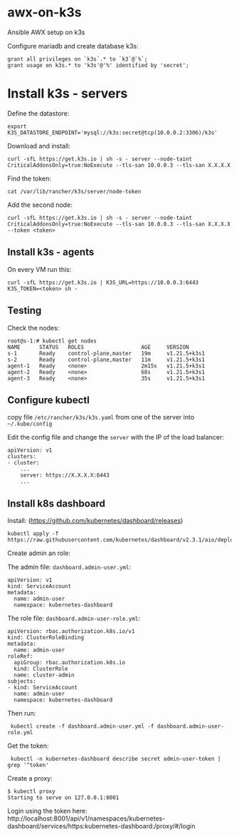 # awx-on-k3s
Ansible AWX setup on k3s


Configure mariadb and create database k3s:

    grant all privileges on `k3s`.* to `k3`@`%`;
    grant usage on k3s.* to 'k3s'@'%' identified by 'secret';



# Install k3s - servers

Define the datastore:

    export K3S_DATASTORE_ENDPOINT='mysql://k3s:secret@tcp(10.0.0.2:3306)/k3s'


Download and install:

    curl -sfL https://get.k3s.io | sh -s - server --node-taint CriticalAddonsOnly=true:NoExecute --tls-san 10.0.0.3 --tls-san X.X.X.X


Find the token:

    cat /var/lib/rancher/k3s/server/node-token
    
Add the second node:

    curl -sfL https://get.k3s.io | sh -s - server --node-taint CriticalAddonsOnly=true:NoExecute --tls-san 10.0.0.3 --tls-san X.X.X.X --token <token>
   
    

## Install k3s - agents

On every VM run this:

    curl -sfL https://get.k3s.io | K3S_URL=https://10.0.0.3:6443 K3S_TOKEN=<token> sh -
    
    
## Testing

Check the nodes:

```
root@s-1:# kubectl get nodes
NAME      STATUS   ROLES                  AGE     VERSION
s-1       Ready    control-plane,master   19m     v1.21.5+k3s1
s-2       Ready    control-plane,master   11m     v1.21.5+k3s1
agent-1   Ready    <none>                 2m15s   v1.21.5+k3s1
agent-2   Ready    <none>                 68s     v1.21.5+k3s1
agent-3   Ready    <none>                 35s     v1.21.5+k3s1
```


## Configure kubectl 

copy file `/etc/rancher/k3s/k3s.yaml` from one of the server into `~/.kube/config`

Edit the config file and change the `server` with the IP of the load balancer:

```
apiVersion: v1
clusters:
- cluster:
    ...
    server: https://X.X.X.X:6443
    ...
```

## Install k8s dashboard

Install: (https://github.com/kubernetes/dashboard/releases)

    kubectl apply -f https://raw.githubusercontent.com/kubernetes/dashboard/v2.3.1/aio/deploy/recommended.yaml

Create admin an role:

The admin file: `dashboard.admin-user.yml`:

```
apiVersion: v1
kind: ServiceAccount
metadata:
  name: admin-user
  namespace: kubernetes-dashboard
```

The role file: `dashboard.admin-user-role.yml`:

```
apiVersion: rbac.authorization.k8s.io/v1
kind: ClusterRoleBinding
metadata:
  name: admin-user
roleRef:
  apiGroup: rbac.authorization.k8s.io
  kind: ClusterRole
  name: cluster-admin
subjects:
- kind: ServiceAccount
  name: admin-user
  namespace: kubernetes-dashboard
```

Then run:

     kubectl create -f dashboard.admin-user.yml -f dashboard.admin-user-role.yml
     
     
 Get the token:
 
     kubectl -n kubernetes-dashboard describe secret admin-user-token | grep '^token'


Create a proxy:

    $ kubectl proxy
    Starting to serve on 127.0.0.1:8001
    
Login using the token here: http://localhost:8001/api/v1/namespaces/kubernetes-dashboard/services/https:kubernetes-dashboard:/proxy/#/login


